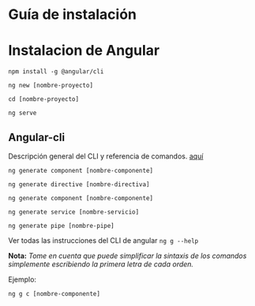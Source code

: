 # Guía de instalación

# Instalacion de Angular


```
npm install -g @angular/cli
```
```
ng new [nombre-proyecto]
```
```
cd [nombre-proyecto]
```
```
ng serve
```

## Angular-cli

Descripción general del CLI y referencia de comandos. [aquí](https://angular.io/cli)
```
ng generate component [nombre-componente]
```
```
ng generate directive [nombre-directiva]
```
```
ng generate component [nombre-componente]
```
```
ng generate service [nombre-servicio]
```
```
ng generate pipe [nombre-pipe]
```

Ver todas las instrucciones del CLI de angular
`ng g --help`

**Nota:** *Tome en cuenta que puede simplificar la sintaxis de los comandos simplemente escribiendo la primera letra de cada orden.*

Ejemplo:
```
ng g c [nombre-componente]
```